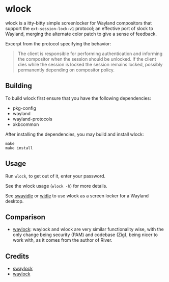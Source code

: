 # wlock

wlock is a itty-bitty simple screenlocker for Wayland compositors that support
the `ext-session-lock-v1` protocol; an effective port of slock to Wayland, merging
the alternate color patch to give a sense of feedback.

Excerpt from the protocol specifying the behavior:
> The client is responsible for performing authentication and informing the
> compositor when the session should be unlocked. If the client dies while
> the session is locked the session remains locked, possibly permanently
> depending on compositor policy.

## Building

To build wlock first ensure that you have the following dependencies:

* pkg-config
* wayland
* wayland-protocols
* xkbcommon

After installing the dependencies, you may build and install wlock:
```
make
make install
```

## Usage

Run `wlock`, to get out of it, enter your password.

See the wlock usage (`wlock -h`) for more details.

See [swayidle](https://github.com/swaywm/swayidle) or 
[widle](https://codeberg.org/sewn/widle) to use wlock
as a screen locker for a Wayland desktop.

## Comparison

* [waylock](https://codeberg.org/ifreund/waylock): waylock and wlock
  are very similar functionality wise, with the only change being
  security (PAM) and codebase (Zig), being nicer to work with, as it
  comes from the author of River.

## Credits

- [swaylock](https://github.com/swaywm/swaylock)
- [waylock](https://codeberg.org/ifreund/waylock)
